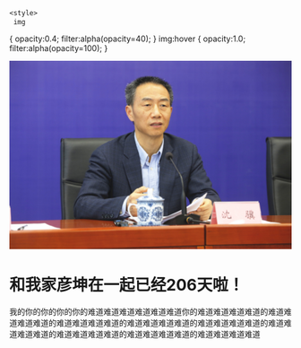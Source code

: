 <!DOCTYPE html>
<html lang="en">
<head>
    <meta charset="UTF-8">
    <title>梦幻南泉——遇见Mr.right</title>
    
        
    <style>
     img
{
opacity:0.4;
filter:alpha(opacity=40); 
}
img:hover
{
opacity:1.0;
filter:alpha(opacity=100); 
} 
</style>
</head>
<body>
<img src="/1.jpg/" alt="/1.jpg/" />
<h1>和我家彦坤在一起已经206天啦！</h1>



<p>
我的你的你的你的你的难道难道难道难道难道难道你的难道难道难道难道的难道难道难道难道的难道难道难道难道的难道难道难道难道的难道难道难道难道的难道难道难道难道的难道难道难道难道的难道难道难道难道的难道难道难道难道
</p>


</body>
</html>

